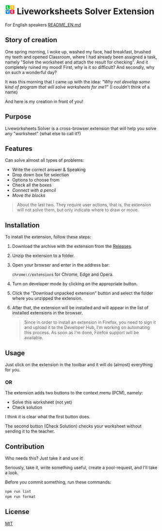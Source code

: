 # ![LOGO](src/images/favicon-32x32.png) Liveworksheets Solver Extension

For English speakers [README_EN.md](./README_EN.md)

## Story of creation

One spring morning, I woke up, washed my face, had breakfast, brushed my teeth and opened Classroom, where I had already been assigned a task, namely "Solve the worksheet and attach the result for checking". And it completely ruined my mood! First, why is it so difficult? And secondly, why on such a wonderful day?

It was this morning that I came up with the idea: *"Why not develop some kind of program that will solve worksheets for me?"* (I couldn't think of a name)

And here is my creation in front of you!

## Purpose

Liveworksheets Solver is a cross-browser extension that will help you solve any "worksheet" (what else to call it?)

## Features

Can solve almost all types of problems:

- Write the correct answer & Speaking
- Drop down box for selection
- Options to choose from
- Check all the boxes
- *Connect with a pencil*
- *Move the blocks*

> About the last two. They require user actions, that is, the extension will not solve them, but only indicate where to draw or move.

## Installation

To install the extension, follow these steps:

1. Download the archive with the extension from the [Releases](https://github.com/XEPCOH-HACKERS/liveworksheets-solver/releases/latest).

2. Unzip the extension to a folder.

3. Open your browser and enter in the address bar:

    `chrome://extensions` for Chrome, Edge and Opera.

4. Turn on developer mode by clicking on the appropriate button.

5. Click the "Download unpacked extension" button and select the folder where you unzipped the extension.

6. After that, the extension will be installed and will appear in the list of installed extensions in the browser.

    > Since in order to install an extension in Firefox, you need to sign it and upload it to the Developer Hub, I'm working on automating this process. As soon as I'm done, Firefox support will be available.

## Usage

Just click on the extension in the toolbar and it will do (almost) everything for you.

### OR

The extension adds two buttons to the context menu (PCM), namely:

- Solve this worksheet (not yet)
- Check solution

I think it is clear what the first button does.

The second button (Check Solution) checks your worksheet without sending it to the teacher.

## Contribution

Who needs this? Just take it and use it!

Seriously, take it, write something useful, create a pool-request, and I'll take a look.

Before you commit something, run these commands:

```bash
npm run lint
npm run format
```

## License

[MIT](./LICENSE)
